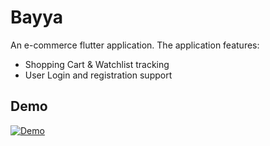 # Bayya

An e-commerce flutter application.
The application features:
* Shopping Cart & Watchlist tracking
* User Login and registration support

## Demo
[![Demo](https://img.youtube.com/vi/mIx5fLc2f2E/0.jpg)](https://www.youtube.com/watch?v=mIx5fLc2f2E)